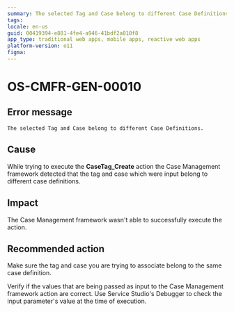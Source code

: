 ```yaml
---
summary: The selected Tag and Case belong to different Case Definitions.
tags:
locale: en-us
guid: 00419394-e881-4fe4-a946-41bdf2a010f8
app_type: traditional web apps, mobile apps, reactive web apps
platform-version: o11
figma:
---
```


# OS-CMFR-GEN-00010

## Error message

`The selected Tag and Case belong to different Case Definitions.`

## Cause

While trying to execute the **CaseTag_Create** action the Case Management framework detected that the tag and case which were input belong to different case definitions.

## Impact

The Case Management framework wasn't able to successfully execute the action.

## Recommended action

Make sure the tag and case you are trying to associate belong to the same case definition.

Verify if the values that are being passed as input to the Case Management framework action are correct. Use Service Studio's Debugger to check the input parameter's value at the time of execution.

